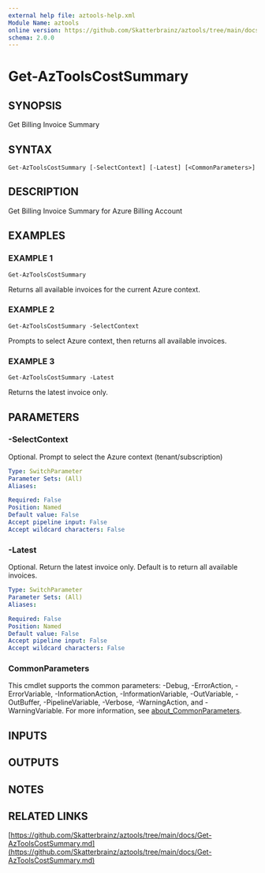 ```yaml
---
external help file: aztools-help.xml
Module Name: aztools
online version: https://github.com/Skatterbrainz/aztools/tree/main/docs/Get-AzToolsCostSummary.md
schema: 2.0.0
---
```


# Get-AzToolsCostSummary

## SYNOPSIS
Get Billing Invoice Summary

## SYNTAX

```
Get-AzToolsCostSummary [-SelectContext] [-Latest] [<CommonParameters>]
```

## DESCRIPTION
Get Billing Invoice Summary for Azure Billing Account

## EXAMPLES

### EXAMPLE 1
```
Get-AzToolsCostSummary
```

Returns all available invoices for the current Azure context.

### EXAMPLE 2
```
Get-AzToolsCostSummary -SelectContext
```

Prompts to select Azure context, then returns all available invoices.

### EXAMPLE 3
```
Get-AzToolsCostSummary -Latest
```

Returns the latest invoice only.

## PARAMETERS

### -SelectContext
Optional.
Prompt to select the Azure context (tenant/subscription)

```yaml
Type: SwitchParameter
Parameter Sets: (All)
Aliases:

Required: False
Position: Named
Default value: False
Accept pipeline input: False
Accept wildcard characters: False
```

### -Latest
Optional.
Return the latest invoice only.
Default is to return all available invoices.

```yaml
Type: SwitchParameter
Parameter Sets: (All)
Aliases:

Required: False
Position: Named
Default value: False
Accept pipeline input: False
Accept wildcard characters: False
```

### CommonParameters
This cmdlet supports the common parameters: -Debug, -ErrorAction, -ErrorVariable, -InformationAction, -InformationVariable, -OutVariable, -OutBuffer, -PipelineVariable, -Verbose, -WarningAction, and -WarningVariable. For more information, see [about_CommonParameters](http://go.microsoft.com/fwlink/?LinkID=113216).

## INPUTS

## OUTPUTS

## NOTES

## RELATED LINKS

[https://github.com/Skatterbrainz/aztools/tree/main/docs/Get-AzToolsCostSummary.md](https://github.com/Skatterbrainz/aztools/tree/main/docs/Get-AzToolsCostSummary.md)

